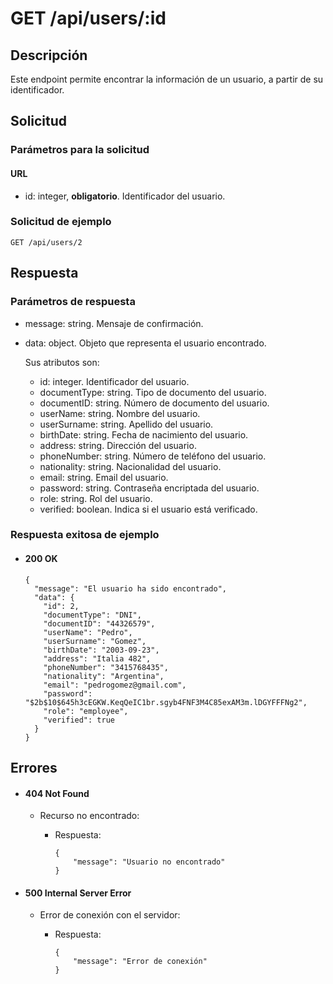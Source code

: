 # GET /api/users/:id

## Descripción

Este endpoint permite encontrar la información de un usuario, a partir de su identificador.

## Solicitud

### Parámetros para la solicitud

#### URL

- id: integer, **obligatorio**. Identificador del usuario.

### Solicitud de ejemplo

```
GET /api/users/2
```

## Respuesta

### Parámetros de respuesta

- message: string. Mensaje de confirmación.
- data: object. Objeto que representa el usuario encontrado.

  Sus atributos son:

  - id: integer. Identificador del usuario.
  - documentType: string. Tipo de documento del usuario.
  - documentID: string. Número de documento del usuario.
  - userName: string. Nombre del usuario.
  - userSurname: string. Apellido del usuario.
  - birthDate: string. Fecha de nacimiento del usuario.
  - address: string. Dirección del usuario.
  - phoneNumber: string. Número de teléfono del usuario.
  - nationality: string. Nacionalidad del usuario.
  - email: string. Email del usuario.
  - password: string. Contraseña encriptada del usuario.
  - role: string. Rol del usuario.
  - verified: boolean. Indica si el usuario está verificado.

### Respuesta exitosa de ejemplo

- #### 200 OK

  ```
  {
    "message": "El usuario ha sido encontrado",
    "data": {
      "id": 2,
      "documentType": "DNI",
      "documentID": "44326579",
      "userName": "Pedro",
      "userSurname": "Gomez",
      "birthDate": "2003-09-23",
      "address": "Italia 482",
      "phoneNumber": "3415768435",
      "nationality": "Argentina",
      "email": "pedrogomez@gmail.com",
      "password": "$2b$10$645h3cEGKW.KeqQeIC1br.sgyb4FNF3M4C85exAM3m.lDGYFFFNg2",
      "role": "employee",
      "verified": true
    }
  }
  ```

## Errores

- #### 404 Not Found

  - Recurso no encontrado:

    - Respuesta:

      ```
      {
          "message": "Usuario no encontrado"
      }
      ```

- #### 500 Internal Server Error

  - Error de conexión con el servidor:

    - Respuesta:

      ```
      {
          "message": "Error de conexión"
      }
      ```
